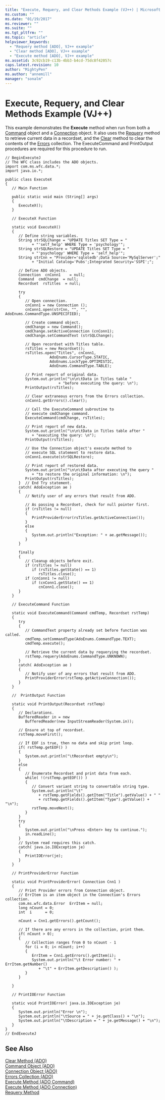 ```yaml
---
title: "Execute, Requery, and Clear Methods Example (VJ++) | Microsoft Docs"
ms.custom: ""
ms.date: "01/19/2017"
ms.reviewer: ""
ms.suite: ""
ms.tgt_pltfrm: ""
ms.topic: "article"
helpviewer_keywords: 
  - "Requery method [ADO], VJ++ example"
  - "Clear method [ADO], VJ++ example"
  - "Execute method [ADO], VJ++ example"
ms.assetid: 3c92cb19-c13b-4bb3-b4cd-75dc8f42057c
caps.latest.revision: 10
author: "MightyPen"
ms.author: "annemill"
manager: "sonalm"
---
```

# Execute, Requery, and Clear Methods Example (VJ++)
This example demonstrates the **Execute** method when run from both a [Command](../../../ado/reference/ado-api/command-object-ado.md) object and a [Connection](../../../ado/reference/ado-api/connection-object-ado.md) object. It also uses the [Requery](../../../ado/reference/ado-api/requery-method.md) method to retrieve current data in a recordset, and the [Clear](../../../ado/reference/ado-api/clear-method-ado.md) method to clear the contents of the [Errors](../../../ado/reference/ado-api/errors-collection-ado.md) collection. The ExecuteCommand and PrintOutput procedures are required for this procedure to run.  
  
```  
// BeginExecuteJ  
// The WFC class includes the ADO objects.  
import com.ms.wfc.data.*;  
import java.io.*;  
  
public class ExecuteX  
{  
   // Main Function  
  
   public static void main (String[] args)  
   {  
      ExecuteX();  
   }  
  
   // ExecuteX Function  
  
   static void ExecuteX()  
   {  
      // Define string variables.  
      String strSQLChange = "UPDATE Titles SET Type = "  
            + "'self_help' WHERE Type = 'psychology'";  
      String strSQLRestore = "UPDATE Titles SET Type = "  
            + "'psychology' WHERE Type = 'self_help'";  
      String strCnn = "Provider='sqloledb';Data Source='MySqlServer';"  
            + "Initial Catalog='Pubs';Integrated Security='SSPI';";  
  
      // Define ADO objects.  
      Connection  cnConn1    = null;  
      Command  cmdChange  = null;  
      Recordset  rsTitles  = null;  
  
      try  
      {  
         // Open connection.  
         cnConn1 = new Connection ();  
         cnConn1.open(strCnn, "", "", AdoEnums.CommandType.UNSPECIFIED);  
  
         // Create command object.  
         cmdChange = new Command();  
         cmdChange.setActiveConnection (cnConn1);  
         cmdChange.setCommandText (strSQLChange);  
  
         // Open recordset with Titles table.  
         rsTitles = new Recordset();  
         rsTitles.open("Titles", cnConn1,  
                    AdoEnums.CursorType.STATIC,  
                    AdoEnums.LockType.OPTIMISTIC,  
                    AdoEnums.CommandType.TABLE);  
  
         // Print report of original data.  
         System.out.println("\n\n\tData in Titles table "  
                        + "before executing the query: \n");  
         PrintOutput(rsTitles);  
  
         // Clear extraneous errors from the Errors collection.  
         cnConn1.getErrors().clear();  
  
         // Call the ExecuteCommand subroutine to  
         // execute cmdChange command.  
         ExecuteCommand(cmdChange, rsTitles);  
  
         // Print report of new data.  
         System.out.println("\n\n\tData in Titles table after "  
            + "executing the query: \n");  
         PrintOutput(rsTitles);  
  
         // Use the Connection object's execute method to  
         // execute SQL statement to restore data.  
         cnConn1.execute(strSQLRestore);  
  
         // Print report of restored data.  
         System.out.println("\n\n\tData after executing the query "  
            + "to restore the original information: \n");  
         PrintOutput(rsTitles);  
      }  // End Try statement.  
      catch( AdoException ae )  
      {  
         // Notify user of any errors that result from ADO.  
  
         // As passing a Recordset, check for null pointer first.  
         if (rsTitles != null)  
         {  
            PrintProviderError(rsTitles.getActiveConnection());  
         }  
         else  
         {  
            System.out.println("Exception: " + ae.getMessage());  
         }  
      }     
  
      finally  
      {  
         // Cleanup objects before exit.     
         if (rsTitles != null)  
            if (rsTitles.getState() == 1)  
               rsTitles.close();     
         if (cnConn1 != null)  
            if (cnConn1.getState() == 1)  
               cnConn1.close();  
      }  
   }  
  
   // ExecuteCommand Function  
  
   static void ExecuteCommand(Command cmdTemp, Recordset rstTemp)  
   {  
      try  
      {  
         // CommandText property already set before function was called.  
         cmdTemp.setCommandType(AdoEnums.CommandType.TEXT);  
         cmdTemp.execute();  
  
         // Retrieve the current data by requerying the recordset.  
         rstTemp.requery(AdoEnums.CommandType.UNKNOWN);  
      }  
      catch( AdoException ae )  
      {  
         // Notify user of any errors that result from ADO.  
         PrintProviderError(rstTemp.getActiveConnection());  
      }  
   }  
  
   //  PrintOutput Function  
  
   static void PrintOutput(Recordset rstTemp)  
   {  
      // Declarations.  
      BufferedReader in = new   
         BufferedReader(new InputStreamReader(System.in));  
  
      // Ensure at top of recordset.  
      rstTemp.moveFirst();  
  
      // If EOF is true, then no data and skip print loop.  
      if( rstTemp.getEOF() )  
      {  
         System.out.println("\tRecordset empty\n");  
      }  
      else  
      {  
         // Enumerate Recordset and print data from each.  
         while( !(rstTemp.getEOF()) )  
         {  
            // Convert variant string to convertable string type.  
            System.out.println("\t"  
               + rstTemp.getFields().getItem("Title").getValue() + " "  
               + rstTemp.getFields().getItem("Type").getValue() + "\n");  
            rstTemp.moveNext();  
         }  
      }  
      try  
      {  
         System.out.println("\nPress <Enter> key to continue.");  
         in.readLine();  
      }  
      // System read requires this catch.  
      catch( java.io.IOException je)  
      {  
         PrintIOError(je);  
      }  
   }  
  
   // PrintProviderError Function  
  
   static void PrintProviderError( Connection Cnn1 )  
   {  
      // Print Provider errors from Connection object.  
      // ErrItem is an item object in the Connection's Errors collection.  
      com.ms.wfc.data.Error  ErrItem = null;  
      long nCount = 0;  
      int  i      = 0;  
  
      nCount = Cnn1.getErrors().getCount();  
  
      // If there are any errors in the collection, print them.  
      if( nCount > 0);  
      {  
         // Collection ranges from 0 to nCount - 1  
         for (i = 0; i< nCount; i++)  
         {  
            ErrItem = Cnn1.getErrors().getItem(i);  
            System.out.println("\t Error number: " + ErrItem.getNumber()  
               + "\t" + ErrItem.getDescription() );  
         }  
      }  
  
   }  
  
   // PrintIOError Function  
  
   static void PrintIOError( java.io.IOException je)  
   {  
      System.out.println("Error \n");  
      System.out.println("\tSource = " + je.getClass() + "\n");  
      System.out.println("\tDescription = " + je.getMessage() + "\n");  
   }  
}  
// EndExecuteJ  
```  
  
## See Also  
 [Clear Method (ADO)](../../../ado/reference/ado-api/clear-method-ado.md)   
 [Command Object (ADO)](../../../ado/reference/ado-api/command-object-ado.md)   
 [Connection Object (ADO)](../../../ado/reference/ado-api/connection-object-ado.md)   
 [Errors Collection (ADO)](../../../ado/reference/ado-api/errors-collection-ado.md)   
 [Execute Method (ADO Command)](../../../ado/reference/ado-api/execute-method-ado-command.md)   
 [Execute Method (ADO Connection)](../../../ado/reference/ado-api/execute-method-ado-connection.md)   
 [Requery Method](../../../ado/reference/ado-api/requery-method.md)